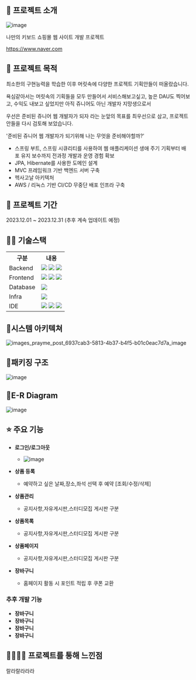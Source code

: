 ## 👀 프로젝트 소개
![image](https://github.com/gambae/allTheKeboard-Project/assets/103255941/5d45fe90-c4f1-4b19-9e42-3ab9af8c8a4a)

나만의 키보드 쇼핑몰 웹 사이트 개발 프로젝트

https://www.naver.com

## 👀 프로젝트 목적
최소한의 구현능력을 학습한 이후 머릿속에 다양한 프로젝트 기획안들이 떠올랐습니다.

욕심같아서는 머릿속의 기획들을 모두 만들어서 서비스해보고싶고, 높은 DAU도 찍어보고, 수익도 내보고 싶었지만 아직 쥬니어도 아닌 개발자 지망생으로서

우선은 준비된 쥬니어 웹 개발자가 되자 라는 눈앞의 목표를 최우선으로 삼고, 프로젝트안들을 다시 검토해 보았습니다.

'준비된 쥬니어 웹 개발자가 되기위해 나는 무엇을 준비해야할까?'

* 스프링 부트, 스프링 시큐리티를 사용하여 웹 애플리케이션 생애 주기 기획부터 배포 유지 보수까지 전과정 개발과 운영 경험 확보
* JPA, Hibernate를 사용한 도메인 설계
* MVC 프레임워크 기반 백엔드 서버 구축
* 헥사고날 아키텍처
* AWS / 리눅스 기반 CI/CD 무중단 배포 인프라 구축

## 📅 프로젝트 기간
2023.12.01 ~ 2023.12.31 (추후 계속 업데이트 예정)
<br>

## 💪🏻 기술스택
<table>
    <tr>
        <th>구분</th>
        <th>내용</th>
    </tr>
    <tr>
        <td>Backend</td>
        <td>
          <img src="https://img.shields.io/badge/springboot-0ABF53?style=for-the-badge&logo=springboot&logoColor=white">    
          <img src="https://img.shields.io/badge/jpa-0ABF53?style=for-the-badge&logo=springboot&logoColor=white">
          <img src="https://img.shields.io/badge/springsecurity-0ABF53F?style=for-the-badge&logo=springsecurity&logoColor=white">
      </td>
    </tr>
    <tr>
        <td>Frontend</td>
        <td>
         <img src="https://img.shields.io/badge/javascript-F7DF1E?style=for-the-badge&logo=javascript&logoColor=black">
         <img src="https://img.shields.io/badge/thymeleaf-0ABF53?style=for-the-badge&logo=thymeleaf&logoColor=white">
         <img src="https://img.shields.io/badge/bootstrap-A100FF?style=for-the-badge&logo=bootstrap&logoColor=white">
      </td>
    </tr>
    <tr>
        <td>Database</td>
        <td>
            <img src="https://img.shields.io/badge/mysql-31A8FF?style=for-the-badge&logo=mysql&logoColor=white">
        </td>
    </tr>
    <tr>
        <td>Infra</td>
        <td>
            <img src="https://img.shields.io/badge/amazonaws-EC1C24?style=for-the-badge&logo=amazonaws&logoColor=white">
        </td>
    </tr>
    <tr>
        <td>IDE</td>
        <td>
            <img src="https://img.shields.io/badge/intellijidea-A100FF?style=for-the-badge&logo=intellijidea&logoColor=white"/>
            <img src="https://img.shields.io/badge/mysqlworkbench-31A8FF?style=for-the-badge&logo=mysql&logoColor=white">
            <img src="https://img.shields.io/badge/GitHub-5A45FF?style=for-the-badge&logo=GitHub&logoColor=white"/>
        </td>
    </tr>
</table>

## 📌시스템 아키텍쳐
![images_prayme_post_6937cab3-5813-4b37-b4f5-b01c0eac7d7a_image](https://github.com/gambae/allTheKeboard-Project/assets/103255941/36b56238-4ba0-495e-8971-76201f9cd92b)

## 📌패키징 구조
![image](https://github.com/gambae/allTheKeboard-Project/assets/103255941/74f411f0-942b-4cc9-885b-a2b85383f81a)

## 📌E-R Diagram
![image](https://github.com/gambae/allTheKeboard-Project/assets/103255941/2e7e063b-c3f0-4fc3-ad9a-7ad46eb2559e)


## ⭐ 주요 기능
* <b>로그인/로그아웃</b>
  * ![image](https://github.com/gambae/allTheKeboard-Project/assets/103255941/e1598df0-827d-4524-bcb7-c8e8f62f0ccb)

* <b>상품 등록</b>
  * 예약하고 싶은 날짜,장소,좌석 선택 후 예약 [조회/수정/삭제]
* <b>상품관리</b>
  * 공지사항,자유게시판,스터디모집 게시판 구분
* <b>상품목록</b>
  * 공지사항,자유게시판,스터디모집 게시판 구분
* <b>상품페이지</b>
  * 공지사항,자유게시판,스터디모집 게시판 구분
* <b>장바구니</b>
  * 홈페이지 활동 시 포인트 적립 후 쿠폰 교환

### 추후 개발 기능
 * <b>장바구니</b>
 * <b>장바구니</b>
 * <b>장바구니</b>
 * <b>장바구니</b>

## 👨‍👩‍👦‍👦 프로젝트를 통해 느낀점
랄라랄라라라

